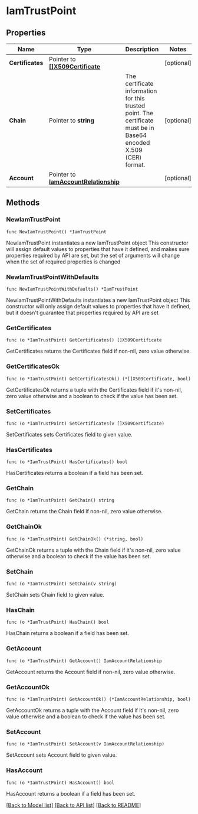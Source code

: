 # IamTrustPoint

## Properties

Name | Type | Description | Notes
------------ | ------------- | ------------- | -------------
**Certificates** | Pointer to [**[]X509Certificate**](x509.Certificate.md) |  | [optional] 
**Chain** | Pointer to **string** | The certificate information for this trusted point. The certificate must be in Base64 encoded X.509 (CER) format. | [optional] 
**Account** | Pointer to [**IamAccountRelationship**](iam.Account.Relationship.md) |  | [optional] 

## Methods

### NewIamTrustPoint

`func NewIamTrustPoint() *IamTrustPoint`

NewIamTrustPoint instantiates a new IamTrustPoint object
This constructor will assign default values to properties that have it defined,
and makes sure properties required by API are set, but the set of arguments
will change when the set of required properties is changed

### NewIamTrustPointWithDefaults

`func NewIamTrustPointWithDefaults() *IamTrustPoint`

NewIamTrustPointWithDefaults instantiates a new IamTrustPoint object
This constructor will only assign default values to properties that have it defined,
but it doesn't guarantee that properties required by API are set

### GetCertificates

`func (o *IamTrustPoint) GetCertificates() []X509Certificate`

GetCertificates returns the Certificates field if non-nil, zero value otherwise.

### GetCertificatesOk

`func (o *IamTrustPoint) GetCertificatesOk() (*[]X509Certificate, bool)`

GetCertificatesOk returns a tuple with the Certificates field if it's non-nil, zero value otherwise
and a boolean to check if the value has been set.

### SetCertificates

`func (o *IamTrustPoint) SetCertificates(v []X509Certificate)`

SetCertificates sets Certificates field to given value.

### HasCertificates

`func (o *IamTrustPoint) HasCertificates() bool`

HasCertificates returns a boolean if a field has been set.

### GetChain

`func (o *IamTrustPoint) GetChain() string`

GetChain returns the Chain field if non-nil, zero value otherwise.

### GetChainOk

`func (o *IamTrustPoint) GetChainOk() (*string, bool)`

GetChainOk returns a tuple with the Chain field if it's non-nil, zero value otherwise
and a boolean to check if the value has been set.

### SetChain

`func (o *IamTrustPoint) SetChain(v string)`

SetChain sets Chain field to given value.

### HasChain

`func (o *IamTrustPoint) HasChain() bool`

HasChain returns a boolean if a field has been set.

### GetAccount

`func (o *IamTrustPoint) GetAccount() IamAccountRelationship`

GetAccount returns the Account field if non-nil, zero value otherwise.

### GetAccountOk

`func (o *IamTrustPoint) GetAccountOk() (*IamAccountRelationship, bool)`

GetAccountOk returns a tuple with the Account field if it's non-nil, zero value otherwise
and a boolean to check if the value has been set.

### SetAccount

`func (o *IamTrustPoint) SetAccount(v IamAccountRelationship)`

SetAccount sets Account field to given value.

### HasAccount

`func (o *IamTrustPoint) HasAccount() bool`

HasAccount returns a boolean if a field has been set.


[[Back to Model list]](../README.md#documentation-for-models) [[Back to API list]](../README.md#documentation-for-api-endpoints) [[Back to README]](../README.md)


